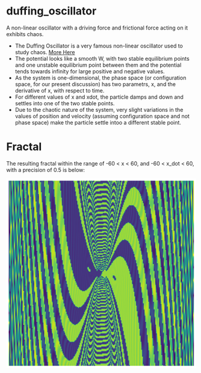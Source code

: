 # duffing_oscillator
A non-linear oscillator with a driving force and frictional force acting on it exhibits chaos.

- The Duffing Oscillator is a very famous non-linear oscillator used to study chaos. [More Here](https://en.wikipedia.org/wiki/Duffing_equation)
- The potential looks like a smooth W, with two stable equilibrium points and one unstable equilibrium point between them and the potential tends towards infinity for large positive and negative values.
- As the system is one-dimensional, the phase space (or configuration space, for our present discussion) has two parametrs, x, and the derivative of x, with respect to time.
- For different values of x and xdot, the particle damps and down and settles into one of the two stable points.
- Due to the chaotic nature of the system, very slight variations in the values of position and velocity (assuming configuration space and not phase space) make the particle settle intoo a different stable point.

# Fractal

The resulting fractal within the range of -60 < x < 60, and -60 < x_dot < 60, with a precision of 0.5 is below:

![image](https://github.com/ashish-kp/duffing_oscillator/blob/main/images/duffing200by200.png)

